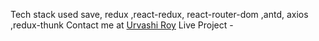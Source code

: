 Tech stack used save, redux ,react-redux, react-router-dom ,antd, axios ,redux-thunk
Contact me at <a target="_blank" href="https://www.linkedin.com/in/urvashiroy/">Urvashi Roy</a>
Live Project - <a target="\_blank" href="https://urvashiroy-video-dashboard.netlify.app/"></a>
